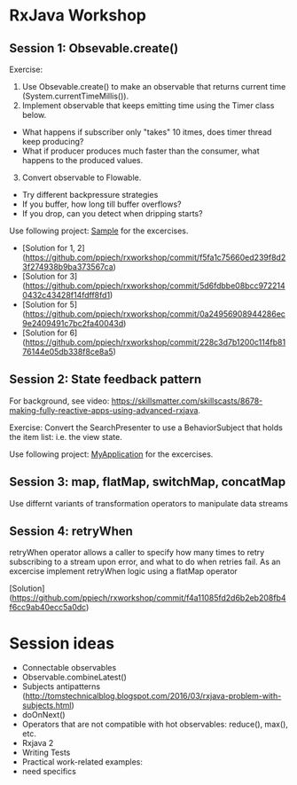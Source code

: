 # RxJava Workshop

## Session 1: Obsevable.create()
Exercise:

1. Use Obsevable.create() to make an observable that returns  current time (System.currentTimeMillis()).
2. Implement observable that keeps emitting time using the Timer class below.
 * What happens if subscriber only "takes" 10 itmes, does timer thread keep producing?
 * What if producer produces much faster than the consumer, what happens to the produced values.
3. Convert observable to Flowable.
 * Try different backpressure strategies
 * If you buffer, how long till buffer overflows?
 * If you drop, can you detect when dripping starts?

Use following project: [Sample](sessions/1/sample) for the excercises.

* [Solution for 1, 2] (https://github.com/ppiech/rxworkshop/commit/f5fa1c75660ed239f8d23f274938b9ba373567ca)
* [Solution for 3] (https://github.com/ppiech/rxworkshop/commit/5d6fdbbe08bcc9722140432c43428f14fdff8fd1)
* [Solution for 5] (https://github.com/ppiech/rxworkshop/commit/0a24956908944286ec9e2409491c7bc2fa40043d)
* [Solution for 6] (https://github.com/ppiech/rxworkshop/commit/228c3d7b1200c114fb8176144e05db338f8ce8a5)

## Session 2: State feedback pattern
For background, see video: https://skillsmatter.com/skillscasts/8678-making-fully-reactive-apps-using-advanced-rxjava.

Exercise: Convert the SearchPresenter to use a BehaviorSubject that holds the item list: i.e. the view state.

Use following project: [MyApplication](sessions/2/MyApplication) for the excercises.

## Session 3: map, flatMap, switchMap, concatMap
Use differnt variants of transformation operators to manipulate data streams

## Session 4: retryWhen
retryWhen operator allows a caller to specify how many times to retry subscribing to a stream upon error, and what to do when retries fail.  As an excercise implement retryWhen logic using a flatMap operator

[Solution] (https://github.com/ppiech/rxworkshop/commit/f4a11085fd2d6b2eb208fb4f6cc9ab40ecc5a0dc)

# Session ideas
* Connectable observables
* Observable.combineLatest()
* Subjects antipatterns (http://tomstechnicalblog.blogspot.com/2016/03/rxjava-problem-with-subjects.html)
* doOnNext()
* Operators that are not compatible with hot observables: reduce(), max(), etc.
* Rxjava 2
* Writing Tests
* Practical work-related examples:
 * need specifics

